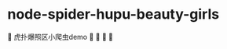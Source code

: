# node-spider-hupu-beauty-girls
:bug: 虎扑爆照区小爬虫demo :see_no_evil:  :see_no_evil:  :see_no_evil:  :see_no_evil:
